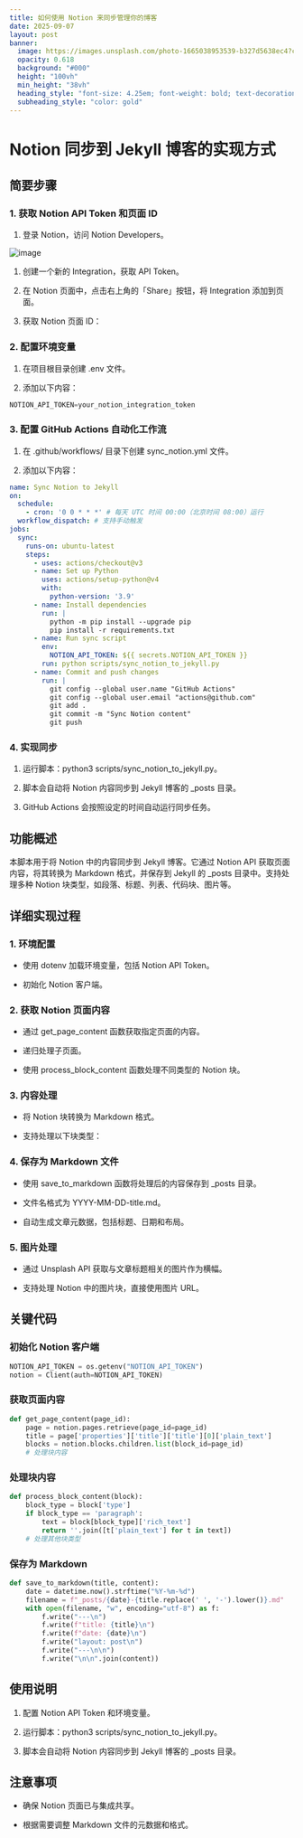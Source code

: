 ```yaml
---
title: 如何使用 Notion 来同步管理你的博客
date: 2025-09-07
layout: post
banner:
  image: https://images.unsplash.com/photo-1665038953539-b327d5638ec4?crop=entropy&cs=tinysrgb&fit=max&fm=jpg&ixid=M3w2OTIwMzJ8MHwxfHJhbmRvbXx8fHx8fHx8fDE3NTcyMzMzODZ8&ixlib=rb-4.1.0&q=80&w=1080
  opacity: 0.618
  background: "#000"
  height: "100vh"
  min_height: "38vh"
  heading_style: "font-size: 4.25em; font-weight: bold; text-decoration: underline"
  subheading_style: "color: gold"
---
```


# Notion 同步到 Jekyll 博客的实现方式

## 简要步骤

### 1. 获取 Notion API Token 和页面 ID

1. 登录 Notion，访问 Notion Developers。

![image](https://prod-files-secure.s3.us-west-2.amazonaws.com/a7a0cc5a-89b9-4cda-8686-1fba0ca52f40/d19c1afe-dea5-4312-9333-786b0ba83054/image.png?X-Amz-Algorithm=AWS4-HMAC-SHA256&X-Amz-Content-Sha256=UNSIGNED-PAYLOAD&X-Amz-Credential=ASIAZI2LB466Y7PRZIAV%2F20250907%2Fus-west-2%2Fs3%2Faws4_request&X-Amz-Date=20250907T082305Z&X-Amz-Expires=3600&X-Amz-Security-Token=IQoJb3JpZ2luX2VjEDUaCXVzLXdlc3QtMiJGMEQCIFCFJaK3zGUSIIgP7cDSqnepO4xrmGLB9eD1Z7quCItjAiAkV%2BM4qmpi%2Bu2FeRBUyW6C4DCsY5RxPL1921y9t83YISqIBAie%2F%2F%2F%2F%2F%2F%2F%2F%2F%2F8BEAAaDDYzNzQyMzE4MzgwNSIMHh0PJo8B4usyMJMgKtwD9Qcz98eLRZ4%2B2ahz8Oe0sFHVJnIDZsULrpBhEmQe1eN%2F55lwk7hV6hqhHkxY8puCT1QfFNgNCR%2FdASzuxaqMg6e808WeIRtyKsDo5r4aVQLJ4a2WSmMF2GlUZd4YclQVh5OFHM6o%2Fw%2B93%2FxaV8q%2FUt8HI%2FHd29k%2Fi%2B62YKfNpXeNm5Eh1zREVOVVmxgiZ6p%2BB3TzBs2hCnUhmKgPihhoqeSGFWatrwp3%2FSS1peXj9oN3mWu0hOAQ4Qn6LTlqOH9PEPv0B41aUkPtZL%2BumrAqq%2F3R85v9z4EOrSO6QYolwATre2XWKgLasYhaLtkq%2FnjnE%2BEjdCNWVYn06H0OIYTN0JZhBOekG0ZN%2FlgXRFJMWF0b2HvTqjxsOOuOr1fl09iaYwRbxNnZLWpFLW0U%2F6e6uZZies1qSvatQLc8ZjeAm1IheVdrna20y7%2Bp7FSb4bnMemvpoIUulGw3ayLLWmFCoIftgBK871B9VvvlGAI7nVlAZ5Wr3uqHh0GZjHxg%2FmmeQ3KkA4%2FnVhHAsndV6Zh2%2FuOK4w9AqP3lOn2%2BtETzZm2Em6j1TmT29%2FFdO7I3gxO6jOugVsjkI9gXkmODZZ53BY97zlB3FXbhk%2BCmjVI5dGNlWicqmnnWax%2FeqmIwuZn0xQY6pgEKlxJsKmBzoJ8Lplui5V2MSYiPX%2Fa2%2BAq0Z%2FHaGB%2Fvfp7Uh%2FbRlfmamHrxMk%2B7%2B3%2BH9l7ZBWpbZMkl31IaE6uuAWAHyZSt9oYijp03P%2BZQUd0D1movuR8LjB0FYfeg%2BqHoS3eCAJ2uy1n1AlmVHjjGfm7%2B%2F2n2bVf8kvRtqV2XyHLwU0pwaLe1x6bmLQVRnSejOgbeNoE%2BavxZTmbPFdW%2BaT52K0j0&X-Amz-Signature=f5b800954e51408c13bddd6cf49dd4839ad0261bb0ddec3be515871583b21b56&X-Amz-SignedHeaders=host&x-amz-checksum-mode=ENABLED&x-id=GetObject)

1. 创建一个新的 Integration，获取 API Token。

1. 在 Notion 页面中，点击右上角的「Share」按钮，将 Integration 添加到页面。

1. 获取 Notion 页面 ID：


### 2. 配置环境变量

1. 在项目根目录创建 .env 文件。

1. 添加以下内容：

```javascript
NOTION_API_TOKEN=your_notion_integration_token
```

### 3. 配置 GitHub Actions 自动化工作流

1. 在 .github/workflows/ 目录下创建 sync_notion.yml 文件。

1. 添加以下内容：

```yaml
name: Sync Notion to Jekyll
on:
  schedule:
    - cron: '0 0 * * *' # 每天 UTC 时间 00:00（北京时间 08:00）运行
  workflow_dispatch: # 支持手动触发
jobs:
  sync:
    runs-on: ubuntu-latest
    steps:
      - uses: actions/checkout@v3
      - name: Set up Python
        uses: actions/setup-python@v4
        with:
          python-version: '3.9'
      - name: Install dependencies
        run: |
          python -m pip install --upgrade pip
          pip install -r requirements.txt
      - name: Run sync script
        env:
          NOTION_API_TOKEN: ${{ secrets.NOTION_API_TOKEN }}
        run: python scripts/sync_notion_to_jekyll.py
      - name: Commit and push changes
        run: |
          git config --global user.name "GitHub Actions"
          git config --global user.email "actions@github.com"
          git add .
          git commit -m "Sync Notion content"
          git push
```

### 4. 实现同步

1. 运行脚本：python3 scripts/sync_notion_to_jekyll.py。

1. 脚本会自动将 Notion 内容同步到 Jekyll 博客的 _posts 目录。

1. GitHub Actions 会按照设定的时间自动运行同步任务。

## 功能概述

本脚本用于将 Notion 中的内容同步到 Jekyll 博客。它通过 Notion API 获取页面内容，将其转换为 Markdown 格式，并保存到 Jekyll 的 _posts 目录中。支持处理多种 Notion 块类型，如段落、标题、列表、代码块、图片等。

## 详细实现过程

### 1. 环境配置

- 使用 dotenv 加载环境变量，包括 Notion API Token。

- 初始化 Notion 客户端。

### 2. 获取 Notion 页面内容

- 通过 get_page_content 函数获取指定页面的内容。

- 递归处理子页面。

- 使用 process_block_content 函数处理不同类型的 Notion 块。

### 3. 内容处理

- 将 Notion 块转换为 Markdown 格式。

- 支持处理以下块类型：


### 4. 保存为 Markdown 文件

- 使用 save_to_markdown 函数将处理后的内容保存到 _posts 目录。

- 文件名格式为 YYYY-MM-DD-title.md。

- 自动生成文章元数据，包括标题、日期和布局。

### 5. 图片处理

- 通过 Unsplash API 获取与文章标题相关的图片作为横幅。

- 支持处理 Notion 中的图片块，直接使用图片 URL。

## 关键代码

### 初始化 Notion 客户端

```python
NOTION_API_TOKEN = os.getenv("NOTION_API_TOKEN")
notion = Client(auth=NOTION_API_TOKEN)
```

### 获取页面内容

```python
def get_page_content(page_id):
    page = notion.pages.retrieve(page_id=page_id)
    title = page['properties']['title']['title'][0]['plain_text']
    blocks = notion.blocks.children.list(block_id=page_id)
    # 处理块内容
```

### 处理块内容

```python
def process_block_content(block):
    block_type = block['type']
    if block_type == 'paragraph':
        text = block[block_type]['rich_text']
        return ''.join([t['plain_text'] for t in text])
    # 处理其他块类型
```

### 保存为 Markdown

```python
def save_to_markdown(title, content):
    date = datetime.now().strftime("%Y-%m-%d")
    filename = f"_posts/{date}-{title.replace(' ', '-').lower()}.md"
    with open(filename, "w", encoding="utf-8") as f:
        f.write("---\n")
        f.write(f"title: {title}\n")
        f.write(f"date: {date}\n")
        f.write("layout: post\n")
        f.write("---\n\n")
        f.write("\n\n".join(content))
```

## 使用说明

1. 配置 Notion API Token 和环境变量。

1. 运行脚本：python3 scripts/sync_notion_to_jekyll.py。

1. 脚本会自动将 Notion 内容同步到 Jekyll 博客的 _posts 目录。

## 注意事项

- 确保 Notion 页面已与集成共享。

- 根据需要调整 Markdown 文件的元数据和格式。